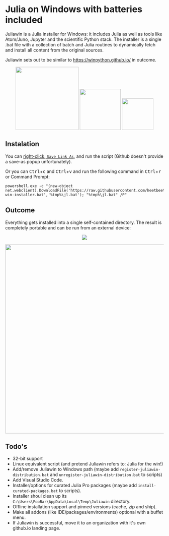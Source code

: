 # Julia on Windows with batteries included
Juliawin is a Julia installer for Windows: it includes Julia as well as tools like Atom/Juno, Jupyter and the scientific Python stack. The installer is a single .bat file with a collection of batch and Julia routines to dynamically fetch and install all content from the original sources.

Juliawin sets out to be similar to https://winpython.github.io/ in outcome.

<p align="center">
  <img src="https://upload.wikimedia.org/wikipedia/commons/thumb/1/1f/Julia_Programming_Language_Logo.svg/220px-Julia_Programming_Language_Logo.svg.png" width="200" />
  <img src="https://avatars2.githubusercontent.com/u/8275281?v=4" width="130" /> 
  <img src="https://upload.wikimedia.org/wikipedia/commons/thumb/3/38/Jupyter_logo.svg/250px-Jupyter_logo.svg.png" width="100" />
</p>

## Instalation

You can <a href="https://raw.githubusercontent.com/heetbeet/juliawin/master/julia-win-installer.bat">right-click, `Save Link As`</a>, and run the script (Github doesn't provide a save-as popup unfortunately).

Or you can <kbd>Ctrl</kbd>+<kbd>c</kbd> and <kbd>Ctrl</kbd>+<kbd>v</kbd> and run the following command in <kbd>Ctrl</kbd>+<kbd>r</kbd> or Command Prompt:
```
powershell.exe -c "(new-object net.webclient).DownloadFile('https://raw.githubusercontent.com/heetbeet/juliawin/master/julia-win-installer.bat','%tmp%\jl.bat'); "%tmp%\jl.bat" /P"
```

## Outcome

Everything gets installed into a single self-contained directory. The result is completely portable and can be run from an external device:

<p align="center">
 <img src="https://github.com/heetbeet/juliawin/raw/master/images/example-prompt.png"  /> 
</p>  
<p align="center">
<img src="https://github.com/heetbeet/juliawin/raw/master/images/example-usage.png" width="600" /> 
</p>

## Todo's

* 32-bit support
* Linux equivalent script (and pretend Juliawin refers to: Julia for the win!)
* Add/remove Juliawin to Windows path (maybe add `register-juliawin-distribution.bat` and `unregister-juliawin-distribution.bat` to scripts)
* Add Visual Studio Code.
* Installer/options for curated Julia Pro packages (maybe add `install-curated-packages.bat` to scripts).
* Installer shoul clean up its `C:\Users\FooBar\AppData\Local\Temp\Juliawin` directory.
* Offline installation support and pinned versions (cache, zip and ship).
* Make all addons (like IDE/packages/environments) optional with a buffet menu.
* If Juliawin is successful, move it to an organization with it's own github.io landing page.

